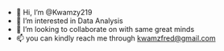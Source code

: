 - 👋 Hi, I’m @Kwamzy219
- 👀 I’m interested in Data Analysis 
- 💞️ I’m looking to collaborate on with same great minds
- 📫 you can kindly reach me through kwamzfred@gmail.com

<!---
Kwamzy219/Kwamzy219 is a ✨ special ✨ repository because its `README.md` (this file) appears on your GitHub profile.
You can click the Preview link to take a look at your changes.
--->
